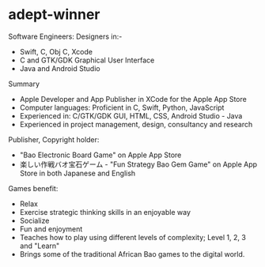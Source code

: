 # adept-winner

Software Engineers: Designers in:-
- Swift, C, Obj C, Xcode
- C and GTK/GDK Graphical User Interface
- Java and Android Studio

Summary
- Apple Developer and App Publisher in XCode for the Apple App Store
- Computer languages: Proficient in C, Swift, Python, JavaScript
- Experienced in: C/GTK/GDK GUI, HTML, CSS, Android Studio - Java
- Experienced in project management, design, consultancy and research

Publisher, Copyright holder:
- "Bao Electronic Board Game" on Apple App Store
- 楽しい作戦バオ宝石ゲーム - "Fun Strategy Bao Gem Game" on Apple App Store in both Japanese and English

Games benefit:
- Relax
- Exercise strategic thinking skills in an enjoyable way
- Socialize
- Fun and enjoyment
- Teaches how to play using different levels of complexity; Level 1, 2, 3 and "Learn" 
- Brings some of the traditional African Bao games to the digital world.
